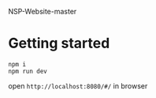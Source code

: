 NSP-Website-master

# Getting started

```
npm i
npm run dev
```

open `http://localhost:8080/#/` in browser
